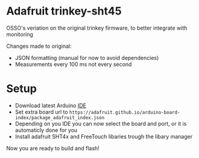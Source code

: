 # Adafruit trinkey-sht45

OSSO's veriation on the original trinkey firmware, to better integrate with monitoring

Changes made to original:

* JSON formatting (manual for now to avoid dependencies)
* Measurements every 100 ms not every second 


# Setup 

* Download latest Arduino [IDE](https://www.arduino.cc/en/software)
* Set extra board url to `https://adafruit.github.io/arduino-board-index/package_adafruit_index.json`
* Depending on you IDE you can now select the board and port, or it is automaticly done for you
* Install adafruit SHT4x and FreeTouch libaries trough the libary manager


Now you are ready to build and flash!
